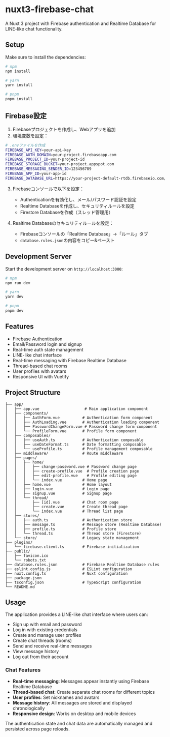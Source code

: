 # nuxt3-firebase-chat

A Nuxt 3 project with Firebase authentication and Realtime Database for LINE-like chat functionality.

## Setup

Make sure to install the dependencies:

```bash
# npm
npm install

# yarn
yarn install

# pnpm
pnpm install
```

## Firebase設定

1. Firebaseプロジェクトを作成し、Webアプリを追加
2. 環境変数を設定：

```bash
# .envファイルを作成
FIREBASE_API_KEY=your-api-key
FIREBASE_AUTH_DOMAIN=your-project.firebaseapp.com
FIREBASE_PROJECT_ID=your-project-id
FIREBASE_STORAGE_BUCKET=your-project.appspot.com
FIREBASE_MESSAGING_SENDER_ID=123456789
FIREBASE_APP_ID=your-app-id
FIREBASE_DATABASE_URL=https://your-project-default-rtdb.firebaseio.com/
```

3. Firebaseコンソールで以下を設定：
   - Authenticationを有効化し、メール/パスワード認証を設定
   - Realtime Databaseを作成し、セキュリティルールを設定
   - Firestore Databaseを作成（スレッド管理用）

4. Realtime Databaseのセキュリティルールを設定：
   - Firebaseコンソールの「Realtime Database」→「ルール」タブ
   - `database.rules.json`の内容をコピー&ペースト

## Development Server

Start the development server on `http://localhost:3000`:

```bash
# npm
npm run dev

# yarn
yarn dev

# pnpm
pnpm dev
```

## Features

- Firebase Authentication
- Email/Password login and signup
- Real-time auth state management
- LINE-like chat interface
- Real-time messaging with Firebase Realtime Database
- Thread-based chat rooms
- User profiles with avatars
- Responsive UI with Vuetify

## Project Structure

```
├── app/
│   ├── app.vue                    # Main application component
│   ├── components/
│   │   ├── AuthForm.vue          # Authentication form component
│   │   ├── AuthLoading.vue       # Authentication loading component
│   │   ├── PasswordChangeForm.vue # Password change form component
│   │   └── ProfileForm.vue       # Profile form component
│   ├── composables/
│   │   ├── useAuth.ts            # Authentication composable
│   │   ├── useDateFormat.ts      # Date formatting composable
│   │   └── useProfile.ts         # Profile management composable
│   ├── middleware/               # Route middleware
│   ├── pages/
│   │   ├── home/
│   │   │   ├── change-password.vue # Password change page
│   │   │   ├── create-profile.vue  # Profile creation page
│   │   │   ├── edit-profile.vue    # Profile editing page
│   │   │   └── index.vue         # Home page
│   │   ├── home.vue              # Home layout
│   │   ├── login.vue             # Login page
│   │   ├── signup.vue            # Signup page
│   │   └── thread/
│   │       ├── [id].vue          # Chat room page
│   │       ├── create.vue        # Create thread page
│   │       └── index.vue         # Thread list page
│   ├── stores/
│   │   ├── auth.ts               # Authentication store
│   │   ├── message.ts            # Message store (Realtime Database)
│   │   ├── profile.ts            # Profile store
│   │   └── thread.ts             # Thread store (Firestore)
│   └── store/                    # Legacy state management
├── plugins/
│   └── firebase.client.ts        # Firebase initialization
├── public/
│   ├── favicon.ico
│   └── robots.txt
├── database.rules.json           # Firebase Realtime Database rules
├── eslint.config.js              # ESLint configuration
├── nuxt.config.ts                # Nuxt configuration
├── package.json
├── tsconfig.json                 # TypeScript configuration
└── README.md
```

## Usage

The application provides a LINE-like chat interface where users can:

- Sign up with email and password
- Log in with existing credentials
- Create and manage user profiles
- Create chat threads (rooms)
- Send and receive real-time messages
- View message history
- Log out from their account

### Chat Features

- **Real-time messaging**: Messages appear instantly using Firebase Realtime Database
- **Thread-based chat**: Create separate chat rooms for different topics
- **User profiles**: Set nicknames and avatars
- **Message history**: All messages are stored and displayed chronologically
- **Responsive design**: Works on desktop and mobile devices

The authentication state and chat data are automatically managed and persisted across page reloads.
